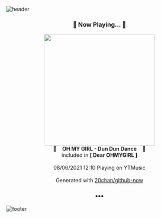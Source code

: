 ![header](https://capsule-render.vercel.app/api?type=wave&height=170&section=header&text=Hi.%20I'm%20SHIFT&fontColor=090707&fontAlignX=45&fontAlignY=65&fontSize=100)

<h3 align="center">🎵 Now Playing... 🎵</h3>
<p align="center">
  <a href="https://music.youtube.com/watch?v=wkVlb8rSies">
    <img width="300" src="https://lh3.googleusercontent.com/px1h0zoo0hYxNDqJJBBRsuicTA48sqRyK7gTyvlEN-qZK5Pxbp9twP846C0JBbAMS5tvHStbhJt0UEM">
  </a>
  <br>
  🎵&nbsp&nbsp&nbsp <b>OH MY GIRL - Dun Dun Dance</b> &nbsp&nbsp&nbsp🎵
  <br>
  included in <b>[ Dear OHMYGIRL ]</b>
  
  <br />
  <br />
  08/06/2021 12:10 Playing on YTMusic
  <br />
  <br />
  Generated with <a href="https://github.com/20chan/github-now">20chan/github-now</a>
</p>

<h3 align="center">•••</h3>

![footer](https://capsule-render.vercel.app/api?type=wave&height=150&section=footer)
